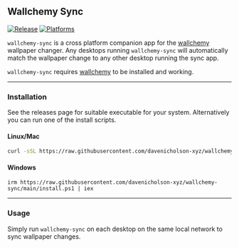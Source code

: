 <h2>Wallchemy Sync</h2>

[![Release](https://img.shields.io/github/release/davenicholson-xyz/wallchemy-sync.svg)](https://github.com/davenicholson-xyz/wallchemy-sync/releases/latest)
[![Platforms](https://img.shields.io/badge/platforms-linux%20|%20macos%20|%20windows-blue)]()

`wallchemy-sync` is a cross platform companion app for the [wallchemy](https://github.com/davenicholson-xyz/wallchemy) wallpaper changer. Any desktops running `wallchemy-sync` will automatically match the wallpaper change to any other desktop running the sync app.

`wallchemy-sync` requires [wallchemy](https://github.com/davenicholson-xyz/wallchemy) to be installed and working. 

---

### Installation

See the releases page for suitable executable for your system. Alternatively you can run one of the install scripts.


#### Linux/Mac


```sh
curl -sSL https://raw.githubusercontent.com/davenicholson-xyz/wallchemy-sync/main/install.sh | bash
```

#### Windows

```
irm https://raw.githubusercontent.com/davenicholson-xyz/wallchemy-sync/main/install.ps1 | iex
```

---

### Usage

Simply run `wallchemy-sync` on each desktop on the same local network to sync wallpaper changes. 
